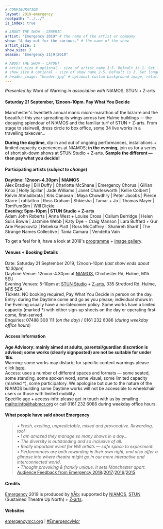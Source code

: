 ```yaml
---
# CONFIGURATION
layout: 2019-emergency
rootpath: "../../"
is_index: true

# ABOUT THE SHOW - GENERIC
artist: "Emergency 2019" # the name of the artist or company
show: "A day out for the curious." # the name of the show
artist_size: 1
show_size: 3
season: "Emergency 21|9|2019"

# ABOUT THE SHOW - LAYOUT
# artist_size # optional - size of artist name 1-5. Default is 1. Set longer names to lower values
# show_size # optional - size of show name 2-5. Default is 2. Set longer names to lower values
# header_image: "header.jpg" # optional custom background image, relative to current page
---
```

*Presented by* Word of Warning *in association with* NIAMOS, STUN *+* Z-arts           
         
#### Saturday 21 September, 12noon-10pm. Pay What You Decide             
Manchester's twentieth annual manic micro-marathon of the bizarre and the beautiful: this year spreading its wings across two Hulme buildings — the decaying splendour of NIAMOS and the familiar turf of STUN + Z-arts. From stage to stairwell, dress circle to box office, some 34 live works in a travelling takeover…            
            
**During the daytime**, dip in and out of ongoing performances, installations + limited capacity experiences at NIAMOS; **in the evening**, join us for a series of short sit-down shows at STUN Studio + Z-arts. **Sample the different — then pay what you decide!**   
             
#### Participating artists (*subject to change*)         
**Daytime: 12noon-4.30pm | NIAMOS**<br>Alex Bradley | Bill Duffy | Charlotte McShane | Emergency Chorus | Gillian Knox | Holly Spillar | Jade Williams | Janet Charlesworth | Kellie Colbert | Kelvin Atmadibrata | Kris Canavan | Maya Chowdhry | Peter Jacobs | Pierce Starre | rahtattoo | Ross Graham | Shkiesha | Tamar + Jo | Thomas Mayer | TomYumSim | Will Dickie<br>**Evening: 5pm-10pm | STUN Studio + Z-arts**<br>Adam John Roberts | Anna West + Louise Cross | Callum Berridge | Helen Sulis Bowie | Jazmine Webb | Katy Dye + Craig Manson | Lara Buffard + Gur Arie Piepskovitz | Rebekka Platt | Ross McCaffrey | Shahireh Sharif | The Strange Names Collective | Tania Camara | Vendetta Vain           
        
To get a feel for it, have a look at 2018's [programme](/archive/2018-emergency) + [image gallery](/galleries/2018-emergency).         
         
#### Venues + Booking Details         
Date: Saturday 21 September 2019, 12noon-10pm (*last show ends about 10.30pm*)           
Daytime Venue: 12noon-4.30pm at <a href="http://www.niamos.space" target="_blank">NIAMOS</a>, Chichester Rd, Hulme, M15 5EU        
Evening Venues: 5-10pm at <a href="http://stunlive.com" target="_blank">STUN Studio</a> + <a href="http://www.z-arts.org/about-us/getting-here" target="_blank">Z-arts</a>, 335 Stretford Rd, Hulme, M15 5ZA        
Tickets: NO booking required, Pay What You Decide in person on the day.<br>Entry: during the Daytime come and go as you please; individual shows in the Evening usually have a no-latecomer policy. Some works have a limited capacity (marked †) with either sign-up sheets on the day or operating first-come, first-served.       
Enquiries: 07488 308 111 (*on the day*) / 0161 232 6086 (*during weekday office hours*)          
         
#### Access Information       
**Age Advisory: mainly aimed at adults, parental/guardian discretion is advised; some works (clearly signposted) are not be suitable for under 18s.**<br>Warning: some works may disturb; for specific content warnings please click [here](/warnings).<br>Access: uses a number of different spaces and formats — some seated, some standing, some spoken word, some visual, some limited capacity (marked †), some participatory. We apologise but due to the nature of the NIAMOS building some Daytime works will not be accessible to wheelchair users or those with limited mobility.<br>Specific age + access info: please get in touch with us by emailing <mailto:info@habmcr.org> or call 0161 232 6086 during weekday office hours.        
            
#### What people have said about Emergency         
>• *Fresh, exciting, unpredictable, mixed and provocative. Rewarding, too!*<br>• *I am amazed they manage so many shows in a day…*<br>• *The diversity is outstanding and so inclusive of all.*<br>• *Really important event for NW artists — safe space to experiment.*<br>• *Performances are both rewarding in their own right, and also offer a glimpse into where theatre might go in our more interactive and interconnected world.*<br>• *Thought provoking & frankly unique. It sets Manchester apart.*<br>[Audience Feedback from Emergency 2018](/archive/2018-emergency)/[2017](/archive/2017-emergency)/[2016](/archive/2016-emergency)/[2015](/archive/2015-emergency)          
         
#### Credits         
[Emergency](/hab/emergency) 2019 is produced by [hÅb](/hab); supported by <a href="http://www.niamos.space" target="_blank">NIAMOS</a>, <a href="http://stunlive.com" target="_blank">STUN</a> (Sustained Theatre Up North) + <a href="http://www.z-arts.org" target="_blank">Z-arts</a>.         
               
#### Websites
<a href="http://emergencymcr.org" target="_blank">emergencymcr.org</a> | <a href="http://twitter.com/hashtag/EmergencyMcr" target="_blank">#EmergencyMcr</a>
